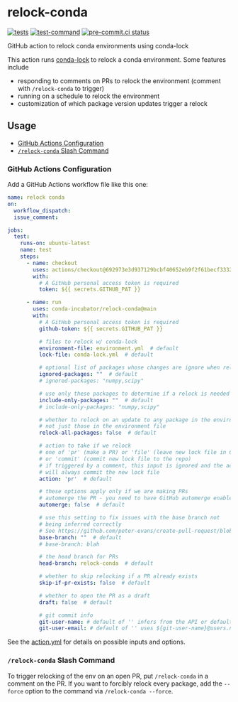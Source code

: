 # relock-conda
[![tests](https://github.com/conda-incubator/relock-conda/actions/workflows/tests.yml/badge.svg)](https://github.com/conda-incubator/relock-conda/actions/workflows/tests.yml) [![test-command](https://github.com/conda-incubator/relock-conda/actions/workflows/test-command.yml/badge.svg)](https://github.com/conda-incubator/relock-conda/actions/workflows/test-command.yml) [![pre-commit.ci status](https://results.pre-commit.ci/badge/github/conda-incubator/relock-conda/main.svg)](https://results.pre-commit.ci/latest/github/conda-incubator/relock-conda/main)

GitHub action to relock conda environments using conda-lock

This action runs [conda-lock](https://github.com/conda/conda-lock) to relock a conda environment. Some features include

- responding to comments on PRs to relock the environment (comment with `/relock-conda` to trigger)
- running on a schedule to relock the environment
- customization of which package version updates trigger a relock

## Usage

- [GitHub Actions Configuration](#github-actions-configuration)
- [`/relock-conda` Slash Command](#relock-conda-slash-command)

### GitHub Actions Configuration 

Add a GitHub Actions workflow file like this one:

```yaml
name: relock conda
on:
  workflow_dispatch:
  issue_comment:

jobs:
  test:
    runs-on: ubuntu-latest
    name: test
    steps:
      - name: checkout
        uses: actions/checkout@692973e3d937129bcbf40652eb9f2f61becf3332
        with:
          # A GitHub personal access token is required
          token: ${{ secrets.GITHUB_PAT }}

      - name: run
        uses: conda-incubator/relock-conda@main
        with:
          # A GitHub personal access token is required
          github-token: ${{ secrets.GITHUB_PAT }}

          # files to relock w/ conda-lock
          environment-file: environment.yml  # default
          lock-file: conda-lock.yml  # default

          # optional list of packages whose changes are ignore when relocking
          ignored-packages: ""  # default
          # ignored-packages: "numpy,scipy"

          # use only these packages to determine if a relock is needed
          include-only-packages: ""  # default
          # include-only-packages: "numpy,scipy"

          # whether to relock on an update to any package in the environment,
          # not just those in the environment file
          relock-all-packages: false  # default

          # action to take if we relock
          # one of 'pr' (make a PR) or 'file' (leave new lock file in CWD)
          # or 'commit' (commit new lock file to the repo)
          # if triggered by a comment, this input is ignored and the action
          # will always commit the new lock file
          action: 'pr'  # default

          # these options apply only if we are making PRs
          # automerge the PR - you need to have GitHub automerge enabled
          automerge: false  # default

          # use this setting to fix issues with the base branch not
          # being inferred correctly
          # See https://github.com/peter-evans/create-pull-request/blob/main/docs/concepts-guidelines.md#events-which-checkout-a-commit
          base-branch: ""  # default
          # base-branch: blah

          # the head branch for PRs
          head-branch: relock-conda  # default

          # whether to skip relocking if a PR already exists
          skip-if-pr-exists: false  # default

          # whether to open the PR as a draft
          draft: false  # default

          # git commit info
          git-user-name: # default of '' infers from the API or defaults to github.actor if API fails
          git-user-email: # default of '' uses ${git-user-name}@users.noreply.github.com
```

See the [action.yml](action.yml) for details on possible inputs and options.

### `/relock-conda` Slash Command

To trigger relocking of the env on an open PR, put `/relock-conda` in a comment on the PR. If you want to forcibly relock every package, add the `--force` option to the command via `/relock-conda --force`.
